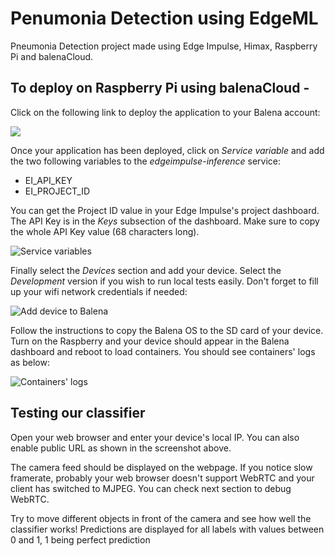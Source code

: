 # Penumonia Detection using EdgeML
Pneumonia Detection project made using Edge Impulse, Himax, Raspberry Pi and balenaCloud.

## To deploy on Raspberry Pi using balenaCloud -
Click on the following link to deploy the application to your Balena account:

[![](https://balena.io/deploy.png)](https://dashboard.balena-cloud.com/deploy)

Once your application has been deployed, click on *Service variable* and add the two following variables to the *edgeimpulse-inference* service:
* EI_API_KEY
* EI_PROJECT_ID

You can get the Project ID value in your Edge Impulse's project dashboard. The API Key is in the *Keys* subsection of the dashboard. Make sure to copy the whole API Key value (68 characters long).

![Service variables](images/09servicevar.png)

Finally select the *Devices* section and add your device. Select the *Development* version if you wish to run local tests easily. Don't forget to fill up your wifi network credentials if needed:

![Add device to Balena](images/10devicebalena.png)

Follow the instructions to copy the Balena OS to the SD card of your device.
Turn on the Raspberry and your device should appear in the Balena dashboard and reboot to load containers. You should see containers' logs as below:

![Containers' logs](images/11logs.png)

## Testing our classifier

Open your web browser and enter your device's local IP. You can also enable public URL as shown in the screenshot above.

The camera feed should be displayed on the webpage. If you notice slow framerate, probably your web browser doesn't support WebRTC and your client has switched to MJPEG. You can check next section to debug WebRTC.

Try to move different objects in front of the camera and see how well the classifier works! Predictions are displayed for all labels with values between 0 and 1, 1 being perfect prediction

